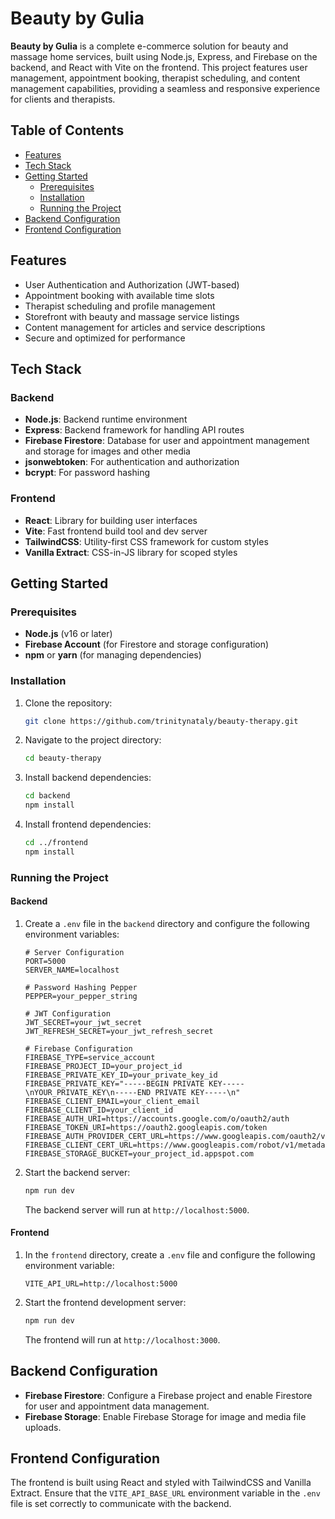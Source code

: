 # Beauty by Gulia

**Beauty by Gulia** is a complete e-commerce solution for beauty and massage home services, built using Node.js, Express, and Firebase on the backend, and React with Vite on the frontend. This project features user management, appointment booking, therapist scheduling, and content management capabilities, providing a seamless and responsive experience for clients and therapists.

## Table of Contents

- [Features](#features)
- [Tech Stack](#tech-stack)
- [Getting Started](#getting-started)
    - [Prerequisites](#prerequisites)
    - [Installation](#installation)
    - [Running the Project](#running-the-project)
- [Backend Configuration](#backend-configuration)
- [Frontend Configuration](#frontend-configuration)

## Features

- User Authentication and Authorization (JWT-based)
- Appointment booking with available time slots
- Therapist scheduling and profile management
- Storefront with beauty and massage service listings
- Content management for articles and service descriptions
- Secure and optimized for performance

## Tech Stack

### Backend
- **Node.js**: Backend runtime environment
- **Express**: Backend framework for handling API routes
- **Firebase Firestore**: Database for user and appointment management and storage for images and other media
- **jsonwebtoken**: For authentication and authorization
- **bcrypt**: For password hashing

### Frontend
- **React**: Library for building user interfaces
- **Vite**: Fast frontend build tool and dev server
- **TailwindCSS**: Utility-first CSS framework for custom styles
- **Vanilla Extract**: CSS-in-JS library for scoped styles

## Getting Started

### Prerequisites

- **Node.js** (v16 or later)
- **Firebase Account** (for Firestore and storage configuration)
- **npm** or **yarn** (for managing dependencies)

### Installation

1. Clone the repository:

   ```bash
   git clone https://github.com/trinitynataly/beauty-therapy.git
   ```

2. Navigate to the project directory:

   ```bash
   cd beauty-therapy
   ```

3. Install backend dependencies:

   ```bash
   cd backend
   npm install
   ```

4. Install frontend dependencies:

   ```bash
   cd ../frontend
   npm install
   ```

### Running the Project

#### Backend

1. Create a `.env` file in the `backend` directory and configure the following environment variables:

   ```
   # Server Configuration
   PORT=5000
   SERVER_NAME=localhost

   # Password Hashing Pepper
   PEPPER=your_pepper_string

   # JWT Configuration
   JWT_SECRET=your_jwt_secret
   JWT_REFRESH_SECRET=your_jwt_refresh_secret

   # Firebase Configuration
   FIREBASE_TYPE=service_account
   FIREBASE_PROJECT_ID=your_project_id
   FIREBASE_PRIVATE_KEY_ID=your_private_key_id
   FIREBASE_PRIVATE_KEY="-----BEGIN PRIVATE KEY-----\nYOUR_PRIVATE_KEY\n-----END PRIVATE KEY-----\n"
   FIREBASE_CLIENT_EMAIL=your_client_email
   FIREBASE_CLIENT_ID=your_client_id
   FIREBASE_AUTH_URI=https://accounts.google.com/o/oauth2/auth
   FIREBASE_TOKEN_URI=https://oauth2.googleapis.com/token
   FIREBASE_AUTH_PROVIDER_CERT_URL=https://www.googleapis.com/oauth2/v1/certs
   FIREBASE_CLIENT_CERT_URL=https://www.googleapis.com/robot/v1/metadata/x509/your_service_account_email
   FIREBASE_STORAGE_BUCKET=your_project_id.appspot.com
   ```

2. Start the backend server:

   ```bash
   npm run dev
   ```

   The backend server will run at `http://localhost:5000`.

#### Frontend

1. In the `frontend` directory, create a `.env` file and configure the following environment variable:

   ```
   VITE_API_URL=http://localhost:5000
   ```

2. Start the frontend development server:

   ```bash
   npm run dev
   ```

   The frontend will run at `http://localhost:3000`.

## Backend Configuration

- **Firebase Firestore**: Configure a Firebase project and enable Firestore for user and appointment data management.
- **Firebase Storage**: Enable Firebase Storage for image and media file uploads.

## Frontend Configuration

The frontend is built using React and styled with TailwindCSS and Vanilla Extract. Ensure that the `VITE_API_BASE_URL` environment variable in the `.env` file is set correctly to communicate with the backend.
